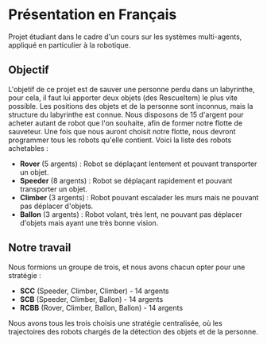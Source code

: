 # Présentation en Français
Projet étudiant dans le cadre d'un cours sur les systèmes multi-agents, appliqué en particulier à la robotique.

## Objectif
L'objetif de ce projet est de sauver une personne perdu dans un labyrinthe, pour cela, il faut lui apporter deux objets (des RescueItem) le plus vite possible.
Les positions des objets et de la personne sont inconnus, mais la structure du labyrinthe est connue.
Nous disposons de 15 d'argent pour acheter autant de robot que l'on souhaite, afin de former notre flotte de sauveteur.
Une fois que nous auront choisit notre flotte, nous devront programmer tous les robots qu'elle contient.
Voici la liste des robots achetables :
- **Rover** (5 argents) : Robot se déplaçant lentement et pouvant transporter un objet.
- **Speeder** (8 argents) : Robot se déplaçant rapidement et pouvant transporter un objet.
- **Climber** (3 argents) : Robot pouvant escalader les murs mais ne pouvant pas déplacer d'objets.
- **Ballon** (3 argents) : Robot volant, très lent, ne pouvant pas déplacer d'objets mais ayant une très bonne vision.

## Notre travail
Nous formions un groupe de trois, et nous avons chacun opter pour une stratégie :
- **SCC** (Speeder, Climber, Climber) - 14 argents
- **SCB** (Speeder, Climber, Ballon) - 14 argents
- **RCBB** (Rover, Climber, Ballon, Ballon) - 14 argents

 Nous avons tous les trois choisis une stratégie centralisée, où les trajectoires des robots chargés de la détection des objets et de la personne.


